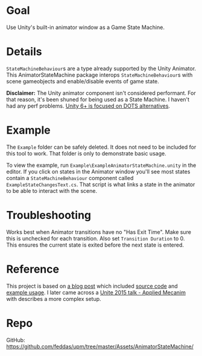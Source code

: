 # Goal

Use Unity's built-in animator window as a Game State Machine.

# Details

`StateMachineBehaviour`s are a type already supported by the Unity Animator. This AnimatorStateMachine package interops `StateMachineBehaviour`s with scene gameobjects and enable/disable events of game state.

**Disclaimer:** The Unity animator component isn't considered performant. For that reason, it's been shuned for being used as a State Machine. I haven't had any perf problems. [Unity 6+ is focused on DOTS alternatives](https://forum.unity.com/threads/dots-animation-options-wiki.1339196/).

# Example

The `Example` folder can be safely deleted. It does not need to be included for this tool to work. That folder is only to demonstrate basic usage.

To view the example, run `Example\ExampleAnimatorStateMachine.unity` in the editor. If you click on states in the Animator window you'll see most states contain a `StateMachineBehaviour` component called `ExampleStateChangesText.cs`. That script is what links a state in the animator to be able to interact with the scene.

# Troubleshooting

Works best when Animator transitions have no "Has Exit Time". Make sure this is unchecked for each transition. Also set `Transition Duration` to 0. This ensures the current state is exited before the next state is entered.

# Reference

This project is based on [a blog post](https://medium.com/the-unity-developers-handbook/dont-re-invent-finite-state-machines-how-to-repurpose-unity-s-animator-7c6c421e5785)
which included [source code](https://github.com/DarrenTsung/DTAnimatorStateMachine) and [example usage](https://github.com/DarrenTsung/laserbeak/blob/master/Assets/Game/States/MainMenuState/MainMenuState.cs). I later came across a [Unite 2015 talk - Applied Mecanim](https://youtu.be/Is9C4i4XyXk) with describes a more complex setup.

# Repo

GitHub: https://github.com/feddas/upm/tree/master/Assets/AnimatorStateMachine/
